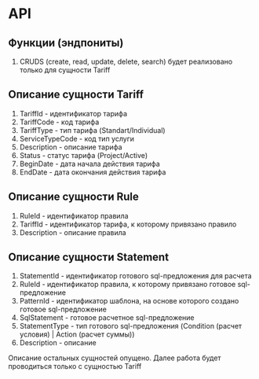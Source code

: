 # API

## Функции (эндпониты)

1. CRUDS (create, read, update, delete, search) будет реализовано только для сущности Tariff

## Описание сущности Tariff

1. TariffId - идентификатор тарифа
2. TariffCode - код тарифа
3. TariffType - тип тарифа (Standart/Individual)
4. ServiceTypeCode - код тип услуги
5. Description - описание тарифа
6. Status - статус тарифа (Project/Active)
7. BeginDate - дата начала действия тарифа
8. EndDate - дата окончания действия тарифа

## Описание сущности Rule

1. RuleId - идентификатор правила
2. TariffId - идентификатор тарифа, к которому привязано правило
3. Description - описание правила

## Описание сущности Statement

1. StatementId - идентификатор готового sql-предложения для расчета
2. RuleId - идентификатор правила, к которому привязано готовое sql-предложение
3. PatternId - идентификатор шаблона, на основе которого создано готовое sql-предложение
4. SqlStatement - готовое расчетное sql-предложение
5. StatementType - тип готового sql-предложения (Condition (расчет условия) | Action (расчет суммы))
6. Description - описание

Описание остальных сущностей опущено. Далее работа будет проводиться только с сущностью Tariff